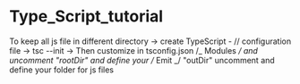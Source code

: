 # Type_Script_tutorial

To keep all js file in different directory -> create TypeScript - // configuration file -> tsc --init -> Then customize in tsconfig.json
/_ Modules _/ and uncomment "rootDir" and define your
/_ Emit _/ "outDir" uncomment and define your folder for js files
